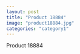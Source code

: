 ```yaml
---
layout: post
title: "Product 18884"
image: "product18884.jpg"
categories: "category1"
---
```

Product 18884
